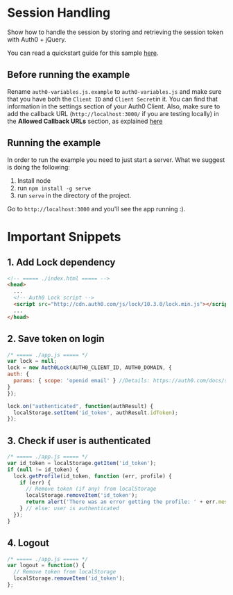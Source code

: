 # Session Handling

Show how to handle the session by storing and retrieving the session token with Auth0 + jQuery.

You can read a quickstart guide for this sample [here](https://auth0.com/docs/quickstart/spa/jquery/03-session-handling).

## Before running the example

Rename `auth0-variables.js.example` to `auth0-variables.js` and make sure that you have both the `Client ID` and `Client Secret`in it. You can find that information in the settings section of your Auth0 Client. Also, make sure to add the callback URL (`http://localhost:3000/` if you are testing locally) in the **Allowed Callback URLs** section, as explained [here](https://auth0.com/docs/quickstart/spa/jquery/01-login#before-starting)

## Running the example

In order to run the example you need to just start a server. What we suggest is doing the following:

1. Install node
2. run `npm install -g serve`
3. run `serve` in the directory of the project.

Go to `http://localhost:3000` and you'll see the app running :).

# Important Snippets

## 1. Add Lock dependency
```html
<!-- ===== ./index.html ===== -->
<head>
  ...
  <!-- Auth0 Lock script -->
  <script src="http://cdn.auth0.com/js/lock/10.3.0/lock.min.js"></script>
  ...
</head>
```

## 2. Save token on login
```javascript
/* ===== ./app.js ===== */
var lock = null;
lock = new Auth0Lock(AUTH0_CLIENT_ID, AUTH0_DOMAIN, {
auth: {
  params: { scope: 'openid email' } //Details: https://auth0.com/docs/scopes
}
});

lock.on("authenticated", function(authResult) {
  localStorage.setItem('id_token', authResult.idToken);
});
```

## 3. Check if user is authenticated
```javascript
/* ===== ./app.js ===== */
var id_token = localStorage.getItem('id_token');
if (null != id_token) {
  lock.getProfile(id_token, function (err, profile) {
    if (err) {
      // Remove token (if any) from localStorage
      localStorage.removeItem('id_token');
      return alert('There was an error getting the profile: ' + err.message);
    } // else: user is authenticated
  });
}
```

## 4. Logout
```javascript
/* ===== ./app.js ===== */
var logout = function() {
  // Remove token from localStorage
  localStorage.removeItem('id_token');
};
```

